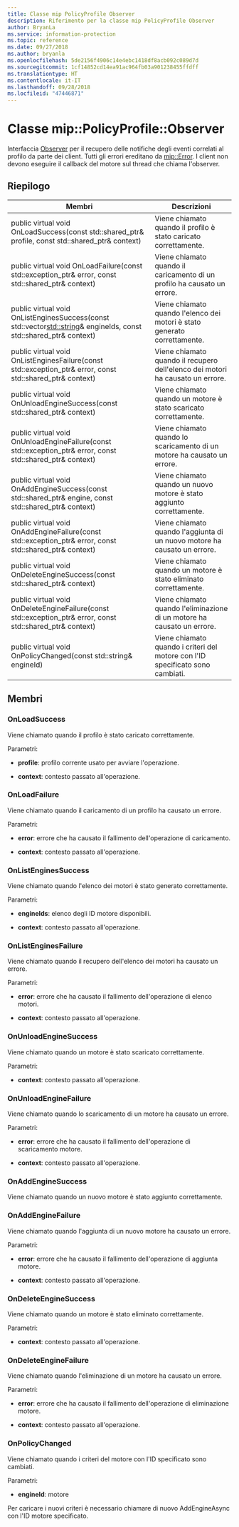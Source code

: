 ```yaml
---
title: Classe mip PolicyProfile Observer
description: Riferimento per la classe mip PolicyProfile Observer
author: BryanLa
ms.service: information-protection
ms.topic: reference
ms.date: 09/27/2018
ms.author: bryanla
ms.openlocfilehash: 5de2156f4906c14e4ebc1418df8acb092c089d7d
ms.sourcegitcommit: 1cf14852cd14ea91ac964fb03a901238455ffdff
ms.translationtype: HT
ms.contentlocale: it-IT
ms.lasthandoff: 09/28/2018
ms.locfileid: "47446871"
---
```

# <a name="class-mippolicyprofileobserver"></a>Classe mip::PolicyProfile::Observer 
Interfaccia [Observer](class_mip_policyprofile_observer.md) per il recupero delle notifiche degli eventi correlati al profilo da parte dei client.
Tutti gli errori ereditano da [mip::Error](class_mip_error.md). I client non devono eseguire il callback del motore sul thread che chiama l'observer.
  
## <a name="summary"></a>Riepilogo
 Membri                        | Descrizioni                                
--------------------------------|---------------------------------------------
public virtual void OnLoadSuccess(const std::shared_ptr<PolicyProfile>& profile, const std::shared_ptr<void>& context)  |  Viene chiamato quando il profilo è stato caricato correttamente.
public virtual void OnLoadFailure(const std::exception_ptr& error, const std::shared_ptr<void>& context)  |  Viene chiamato quando il caricamento di un profilo ha causato un errore.
public virtual void OnListEnginesSuccess(const std::vector<std::string>& engineIds, const std::shared_ptr<void>& context)  |  Viene chiamato quando l'elenco dei motori è stato generato correttamente.
public virtual void OnListEnginesFailure(const std::exception_ptr& error, const std::shared_ptr<void>& context)  |  Viene chiamato quando il recupero dell'elenco dei motori ha causato un errore.
public virtual void OnUnloadEngineSuccess(const std::shared_ptr<void>& context)  |  Viene chiamato quando un motore è stato scaricato correttamente.
public virtual void OnUnloadEngineFailure(const std::exception_ptr& error, const std::shared_ptr<void>& context)  |  Viene chiamato quando lo scaricamento di un motore ha causato un errore.
public virtual void OnAddEngineSuccess(const std::shared_ptr<PolicyEngine>& engine, const std::shared_ptr<void>& context)  |  Viene chiamato quando un nuovo motore è stato aggiunto correttamente.
public virtual void OnAddEngineFailure(const std::exception_ptr& error, const std::shared_ptr<void>& context)  |  Viene chiamato quando l'aggiunta di un nuovo motore ha causato un errore.
public virtual void OnDeleteEngineSuccess(const std::shared_ptr<void>& context)  |  Viene chiamato quando un motore è stato eliminato correttamente.
public virtual void OnDeleteEngineFailure(const std::exception_ptr& error, const std::shared_ptr<void>& context)  |  Viene chiamato quando l'eliminazione di un motore ha causato un errore.
 public virtual void OnPolicyChanged(const std::string& engineId)  |  Viene chiamato quando i criteri del motore con l'ID specificato sono cambiati.
  
## <a name="members"></a>Membri
  
### <a name="onloadsuccess"></a>OnLoadSuccess
Viene chiamato quando il profilo è stato caricato correttamente.

Parametri:  
* **profile**: profilo corrente usato per avviare l'operazione. 


* **context**: contesto passato all'operazione.


  
### <a name="onloadfailure"></a>OnLoadFailure
Viene chiamato quando il caricamento di un profilo ha causato un errore.

Parametri:  
* **error**: errore che ha causato il fallimento dell'operazione di caricamento. 


* **context**: contesto passato all'operazione.


  
### <a name="onlistenginessuccess"></a>OnListEnginesSuccess
Viene chiamato quando l'elenco dei motori è stato generato correttamente.

Parametri:  
* **engineIds**: elenco degli ID motore disponibili. 


* **context**: contesto passato all'operazione.


  
### <a name="onlistenginesfailure"></a>OnListEnginesFailure
Viene chiamato quando il recupero dell'elenco dei motori ha causato un errore.

Parametri:  
* **error**: errore che ha causato il fallimento dell'operazione di elenco motori. 


* **context**: contesto passato all'operazione.


  
### <a name="onunloadenginesuccess"></a>OnUnloadEngineSuccess
Viene chiamato quando un motore è stato scaricato correttamente.

Parametri:  
* **context**: contesto passato all'operazione.


  
### <a name="onunloadenginefailure"></a>OnUnloadEngineFailure
Viene chiamato quando lo scaricamento di un motore ha causato un errore.

Parametri:  
* **error**: errore che ha causato il fallimento dell'operazione di scaricamento motore. 


* **context**: contesto passato all'operazione.


  
### <a name="onaddenginesuccess"></a>OnAddEngineSuccess
Viene chiamato quando un nuovo motore è stato aggiunto correttamente.
  
### <a name="onaddenginefailure"></a>OnAddEngineFailure
Viene chiamato quando l'aggiunta di un nuovo motore ha causato un errore.

Parametri:  
* **error**: errore che ha causato il fallimento dell'operazione di aggiunta motore. 


* **context**: contesto passato all'operazione.


  
### <a name="ondeleteenginesuccess"></a>OnDeleteEngineSuccess
Viene chiamato quando un motore è stato eliminato correttamente.

Parametri:  
* **context**: contesto passato all'operazione.


  
### <a name="ondeleteenginefailure"></a>OnDeleteEngineFailure
Viene chiamato quando l'eliminazione di un motore ha causato un errore.

Parametri:  
* **error**: errore che ha causato il fallimento dell'operazione di eliminazione motore. 


* **context**: contesto passato all'operazione.


  
### <a name="onpolicychanged"></a>OnPolicyChanged
Viene chiamato quando i criteri del motore con l'ID specificato sono cambiati.

Parametri:  
* **engineId**: motore 


Per caricare i nuovi criteri è necessario chiamare di nuovo AddEngineAsync con l'ID motore specificato.
